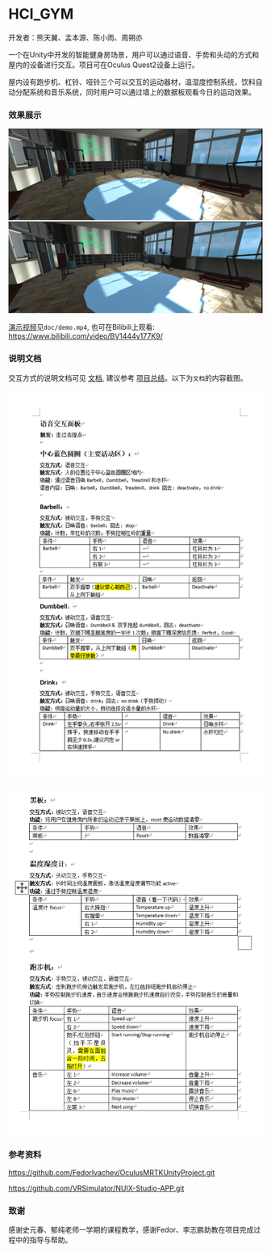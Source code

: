 # HCI_GYM
开发者：熊天翼、孟本源、陈小雨、周朔亦

一个在Unity中开发的智能健身房场景，用户可以通过语音、手势和头动的方式和屋内的设备进行交互。项目可在Oculus Quest2设备上运行。

屋内设有跑步机、杠铃、哑铃三个可以交互的运动器材，温湿度控制系统，饮料自动分配系统和音乐系统，同时用户可以通过墙上的数据板观看今日的运动效果。

### 效果展示
![gym1](doc/images/gym1.png)
![gym2](doc/images/gym1.png)

[演示视频](doc/demo.mp4)见`doc/demo.mp4`, 也可在Bilibili上观看: https://www.bilibili.com/video/BV1444y177K9/ 



### 说明文档
交互方式的说明文档可见 [文档](doc/文档.docx), 建议参考 [项目总结](doc/HCI_GYM项目总结.pdf)。以下为`文档`的内容截图。

![image-20211223123419896](doc/images/image-20211223123419896.png)

![image-20211223123501420](doc/images/image-20211223123501420.png)


### 参考资料

https://github.com/FedorIvachev/OculusMRTKUnityProject.git

https://github.com/VRSimulator/NUIX-Studio-APP.git

### 致谢

感谢史元春、郁纯老师一学期的课程教学，感谢Fedor、李志鹏助教在项目完成过程中的指导与帮助。
